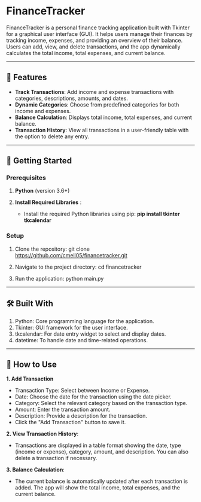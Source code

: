 # FinanceTracker

FinanceTracker is a personal finance tracking application built with Tkinter for a graphical user interface (GUI). It helps users manage their finances by tracking income, expenses, and providing an overview of their balance. Users can add, view, and delete transactions, and the app dynamically calculates the total income, total expenses, and current balance.

---

## 🌟 Features

- **Track Transactions**: Add income and expense transactions with categories, descriptions, amounts, and dates.
- **Dynamic Categories**: Choose from predefined categories for both income and expenses.
- **Balance Calculation**: Displays total income, total expenses, and current balance.
- **Transaction History**: View all transactions in a user-friendly table with the option to delete any entry.

---

## 🚀 Getting Started

### Prerequisites
1. **Python** (version 3.6+)

2. **Install Required Libraries** :
   - Install the required Python libraries using pip: **pip install tkinter tkcalendar**


### **Setup**

1. Clone the repository:
git clone https://github.com/cmell05/financetracker.git

2. Navigate to the project directory:
cd financetracker

3. Run the application:
python main.py

---

## 🛠️ Built With

1. Python: Core programming language for the application.
2. Tkinter: GUI framework for the user interface.
3. tkcalendar: For date entry widget to select and display dates.
4. datetime: To handle date and time-related operations.

---
    
## 📖 How to Use

**1. Add Transaction**
- Transaction Type: Select between Income or Expense.
- Date: Choose the date for the transaction using the date picker.
- Category: Select the relevant category based on the transaction type.
- Amount: Enter the transaction amount.
- Description: Provide a description for the transaction.
- Click the "Add Transaction" button to save it.

**2. View Transaction History**:
- Transactions are displayed in a table format showing the date, type (income or expense), category, amount, and description. You can also delete a transaction if necessary.

**3. Balance Calculation**:
- The current balance is automatically updated after each transaction is added. The app will show the total income, total expenses, and the current balance.
